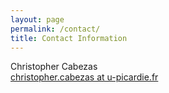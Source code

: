 ```yaml
---
layout: page
permalink: /contact/
title: Contact Information 
---
```


Christopher Cabezas <br>
<a href = "mailto: christopher.cabezas at u-picardie.fr">christopher.cabezas at u-picardie.fr</a> <br>
